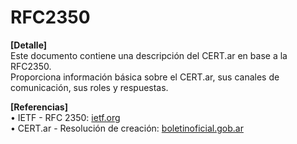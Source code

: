 # RFC2350

**[Detalle]**  
Este documento contiene una descripción del CERT.ar en base a la RFC2350.  
Proporciona información básica sobre el CERT.ar, sus canales de comunicación, sus roles y respuestas.  


**[Referencias]**  
  • IETF - RFC 2350:  [ietf.org](https://tools.ietf.org/html/rfc2350)  
  • CERT.ar - Resolución de creación:  [boletinoficial.gob.ar](https://www.boletinoficial.gob.ar/detalleAviso/primera/241077/20210222) 
